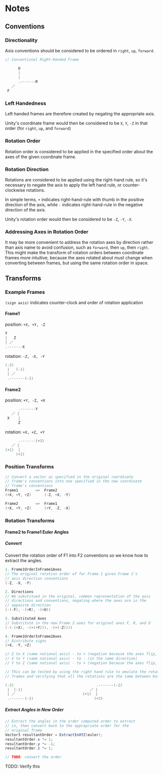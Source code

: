 # Notes

## Conventions

### Directionality
Axis conventions should be considered to be ordered in `right`, `up`, `forward`.

```cs
// Conventional Right-Handed Frame

      U
      |
      |
      .-------R
   ／ 
 F       
```

### Left Handedness
Left handed frames are therefore created by negating the appropriate axis.

Unity's coordinate frame would then be considered to be `X`, `Y`, `-Z` in that order (for `right`, `up`, and `forward`)

### Rotation Order
Rotation order is considered to be applied in the specified order about the axes of the given coordinate frame.

### Rotation Direction
Rotations are considered to be applied using the right-hand rule, so it's necessary to negate the axis to apply the left hand rule, or counter-clockwise rotations.

In simple terms, `+` indicates right-hand-rule with thumb in the positive direction of the axis, while `-` indicates right-hand-rule in the negative direction of the axis.

Unity's rotation order would then be considered to be `-Z`, `-Y`, `-X`.

### Addressing Axes in Rotation Order
It may be more convenient to address the rotation axes by direction rather than axis name to avoid confusion, such as `forward`, then `up`, then `right`. This might make the transform of rotation orders between coordinate frames more intuitive, because the axes rotated about must change when converting between frames, but using the same rotation order in space.

## Transforms
### Example Frames
`(sign axis)` indicates counter-clock and order of rotation application 

#### Frame1
position: `+X, +Y, -Z`
```cs
Y 
|   Z
| ／
.-------X
```

rotation: `-Z, -X, -Y`
```cs
(-3)
 |   (-1)
 | ／
 .-------(-2)
```

#### Frame2
position: `+Y, -Z, +X`
```cs
      .-------Y
   ／ |
 X    |
      Z
```

rotation: `+X, +Z, +Y`
```cs
      .-------(+3)
   ／ |
(+1)  |
     (+2)
```

### Position Transforms
```cs
// Convert a vector as specified in the original coordinate
// frame's conventions into one specified in the new coordinate
// frame's conventions
Frame1        =>  Frame2
(+X, +Y, +Z)      (-Z, +X, -Y)

Frame2        =>  Frame1
(+X, +Y, +Z)      (+Y, -Z, -X)
```

### Rotation Transforms
#### Frame2 to Frame1 Euler Angles
##### Convert
Convert the rotation order of F1 into F2 conventions so we know how to extract the angles.
```cs
1. Frame1OrderInFrame1Axes
// The original rotation order of for Frame 1 given Frame 1's
// axis direction conventions
(-Z, -X, -Y)

2. Directions
// We substitued in the original, common representation of the axis
// directions and conventions, negating where the axes are in the
// opposite direction
(-(-F), -(+R), -(+U))

3. Substituted Axes
// Substitute in the new Frame 2 axes for original axes F, R, and U
(-(-(+X), -(+(+Y))), -(+(-Z))))

4. Frame1OrderInFrame2Axes
// Distribute signs
(+X, -Y, +Z)

// Z to X (same notional axis) - to + (negation because the axes flip, accomodating the counter-clock rotation)
// X to Y (same notional axis) - to - (in the same direction)
// Y to Z (same notional axis) - to + (negation because the axes flip, accomodating the counter-clock rotation)

// This can be tested by using the right hand rule to emulate the rotation order for both
// frames and verifying that all the rotations are the same between both frames.

(-3)                                      .-------(-2)
 |  (-1)                               ／ |
 | ／                               (+1)  |
 .-------(-2)                            (+3)
```

##### Extract Angles in New Order
```cs
// Extract the angles in the order computed order to extract
// in, then convert back to the appropriate order for the
// original frame
Vector3 resultantOrder = ExtractInXYZ(euler);
resultantOrder.x *= 1;
resultantOrder.y *= -1;
resultantOrder.z *= 1;

// TODO: convert the order

```
TODO: Verify this
